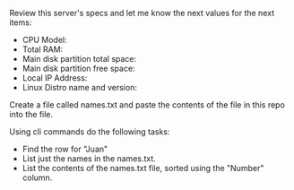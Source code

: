 Review this server's specs and let me know the next values for the next items:

- CPU Model:
- Total RAM:
- Main disk partition total space:
- Main disk partition free space:
- Local IP Address:
- Linux Distro name and version:

Create a file called names.txt and paste the contents of the file in this repo into the file.

Using cli commands do the following tasks:

- Find the row for "Juan"
- List just the names in the names.txt. 
- List the contents of the names.txt file, sorted using the "Number" column.


